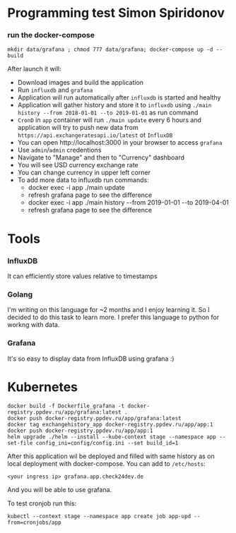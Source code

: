 # Programming test Simon Spiridonov 

### run the docker-compose

`mkdir data/grafana ; chmod 777 data/grafana; docker-compose up -d --build`

After launch it will: 

* Download images and build the application
* Run `influxdb` and `grafana`
* Application will run automatically after `influxdb` is started and healthy
* Application will gather history and store it to `influxdb` using `./main history --from 2018-01-01 --to 2019-01-01` as run command
* `CronD` in `app` container will run `./main update` every 6 hours and application will try to push new data from `https://api.exchangeratesapi.io/latest` ot `InfluxDB` 
* You can open http://localhost:3000 in your browser to access `grafana`
* Use `admin`/`admin` credentions
* Navigate to "Manage" and then to "Currency" dashboard
* You will see USD currency exchange rate
* You can change currency in upper left corner
* To add more data to influxdb run commands:
  * docker exec -i app ./main update
  * refresh grafana page to see the difference
  * docker exec -i app ./main history --from 2019-01-01 --to 2019-04-01
  * refresh grafana page to see the difference

# Tools

### InfluxDB

It can efficiently store values relative to timestamps

### Golang

I'm writing on this language for ~2 months and I enjoy learning it. So I decided to do this task to learn more. I prefer this language to python for workng with data.

### Grafana

It's so easy to display data from InfluxDB using grafana :)

# Kubernetes

```
docker build -f Dockerfile_grafana -t docker-registry.ppdev.ru/app/grafana:latest .
docker push docker-registry.ppdev.ru/app/grafana:latest
docker tag exchangehistory_app docker-registry.ppdev.ru/app/app:1
docker push docker-registry.ppdev.ru/app/app:1
helm upgrade ./helm --install --kube-context stage --namespace app --set-file config_ini=config/config.ini --set build_id=1
```

After this application wil be deployed and filled with same history as on local deployment with docker-compose. 
You can add to `/etc/hosts`:

```
<your ingress ip> grafana.app.check24dev.de
```

And you will be able to use grafana.

To test cronjob run this:

```
kubectl --context stage --namespace app create job app-upd --from=cronjobs/app
``` 

